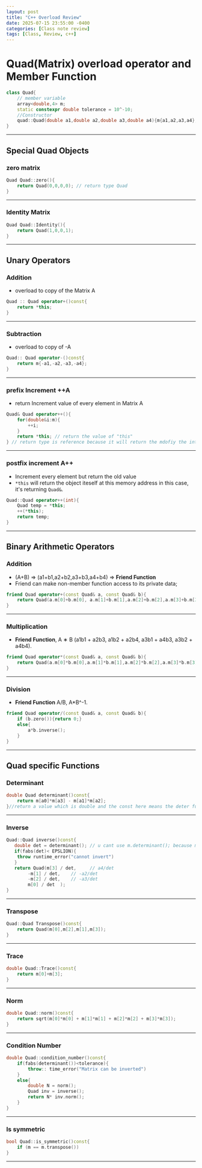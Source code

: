 ```yaml
---
layout: post
title: "C++ Overload Review"
date: 2025-07-15 23:55:00 -0400
categories: [Class note review]
tags: [Class, Review, c++]
---
```

# **Quad(Matrix) overload operator and Member Function**
```cpp
class Quad{
    // member variable
    array<double,4> m;
    static constexpr double tolerance = 10^-10;
    //Constructor
    quad::Quad(double a1,double a2,double a3,double a4){m{a1,a2,a3,a4};}
}
```
---
## **Special Quad Objects**
### zero matrix
```cpp
Quad Quad::zero(){
    return Quad(0,0,0,0); // return type Quad
}
```
---
### Identity Matrix
```cpp
Quad Quad::Identity(){
    return Quad(1,0,0,1);
}
```
---
## **Unary Operators**
### Addition
- overload to copy of the Matrix A
```cpp
Quad :: Quad operator+()const{
    return *this;
}
```
---
### Subtraction
- overload to copy of -A
```cpp
Quad:: Quad operator-()const{
    return m{-a1,-a2,-a3,-a4};
}
```
---
### prefix Increment ++A
- return Increment value of every element in Matrix A
```cpp
Quad& Quad operator++(){
    for(double&i:m){
        ++i;
    }
    return *this; // return the value of "this"
} // return type is reference because it will return the mdofiy the intial value 
```
---

### postfix increment A++
- Increment every element but return the old value
- ``*this`` will return the object iteself at this memory address in this case, it's returning ``Quad&``.
```cpp
Quad::Quad operator++(int){
    Quad temp = *this;
    ++(*this);
    return temp;
}
```
---
## **Binary Arithmetic Operators**
### Addition
- (A+B) => (a1+b1,a2+b2,a3+b3,a4+b4) => **Friend Function**
- Friend can make non-member function access to its private data;
```cpp
friend Quad operator+(const Quad& a, const Quad& b){
    return Quad(a.m[0]+b.m[0], a.m[1]+b.m[1],a.m[2]+b.m[2],a.m[3]+b.m[3]);
}
```
---
### Multiplication
- **Friend Function**, A ∗ B (a1b1 + a2b3, a1b2 + a2b4, a3b1 + a4b3, a3b2 + a4b4).
```cpp
friend Quad operator*(const Quad& a, const Quad& b){
    return Quad(a.m[0]*b.m[0],a.m[1]*b.m[1],a.m[2]*b.m[2],a.m[3]*b.m[3]);
}
```
---
### Division
- **Friend Function** A/B, A*B^-1.
```cpp
friend Quad operator/(const Quad& a, const Quad& b){
    if (b.zero()){return 0;}
    else{
        a*b.inverse();
    }
}
```
--- 

## **Quad specific Functions**

### **Determinant**
```cpp
double Quad determinant()const{
    return m[a0]*m[a3] - m[a1]*m[a2]; 
}//return a value which is double and the const here means the deter function is not allowed to modify the data.
```
---
### **Inverse**
```cpp
Quad::Quad inverse()const{
   double det = determinant(); // u cant use m.determinant(); because m is an array doesnt have dete class Quad has det method
   if(fabs(det)< EPSLION){
    throw runtime_error("cannot invert")
   }
   return Quad(m[3] / det,     // a4/det
        -m[1] / det,    // -a2/det
        -m[2] / det,    // -a3/det
        m[0] / det  );
}
```
---
### **Transpose**
```cpp
Quad::Quad Transpose()const{
    return Quad(m[0],m[2],m[1],m[3]);
}
```
---
### **Trace**
```cpp
double Quad::Trace()const{
    return m[0]+m[3];
}
```
---
### **Norm**
```cpp
double Quad::norm()const{
    return sqrt(m[0]*m[0] + m[1]*m[1] + m[2]*m[2] + m[3]*m[3]);
}
```
---
### **Condition Number**
```cpp
double Quad::condition_number()const{
    if(fabs(determinant())<tolerance){
        throw:: time_error("Matrix can be inverted")
    }
    else{
        double N = norm();
        Quad inv = inverse();
        return N* inv.norm();
    }
}
```
---
### **Is symmetric**
```cpp
bool Quad::is_symmetric()const{
    if (m == m.transpose())
}
```
---
